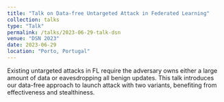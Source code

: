 ```yaml
---
title: "Talk on Data-free Untargeted Attack in Federated Learning"
collection: talks
type: "Talk"
permalink: /talks/2023-06-29-talk-dsn
venue: "DSN 2023"
date: 2023-06-29
location: "Porto, Portugal"
---
```


Existing untargeted attacks in FL require the adversary owns either a large amount of data or eavesdropping all benign updates. This talk introduces our data-free approach to launch attack with two variants, benefiting from effectiveness and stealthiness.